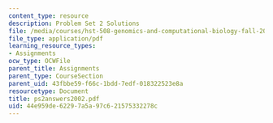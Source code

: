 ```yaml
---
content_type: resource
description: Problem Set 2 Solutions
file: /media/courses/hst-508-genomics-and-computational-biology-fall-2002/44e959de62297a5a97c621575332278c_ps2answers2002.pdf
file_type: application/pdf
learning_resource_types:
- Assignments
ocw_type: OCWFile
parent_title: Assignments
parent_type: CourseSection
parent_uid: 43fbbe59-f66c-1bdd-7edf-018322523e8a
resourcetype: Document
title: ps2answers2002.pdf
uid: 44e959de-6229-7a5a-97c6-21575332278c
---
```

